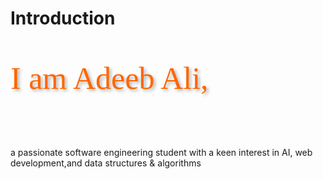 # Introduction
<p style="font-family: 'Great Vibes', cursive;
            font-size: 50px;
            color: #ff6600;
            text-shadow: 3px 3px 5px rgba(0, 0, 0, 0.3);
">I am Adeeb Ali,</p>
 
<br>
<p>a passionate software engineering student with a keen interest in AI, web development,and data structures & algorithms</p>


